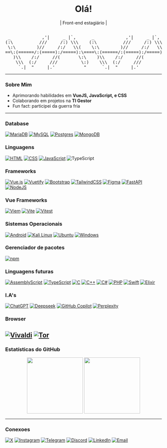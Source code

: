 <header>
<link rel="stylesheet" type='text/css' href="https://cdn.jsdelivr.net/gh/devicons/devicon@latest/devicon.min.css" />
</header>

<h1 align="center">Olá!</h1>

<p align="center">
  | Front-end estagiário | 
</p>
<pre align="center">                                  
 _            ,'|     _ |`,      _            ,'|     _ |`,      _      
(:\          ///     /:) \\\    (:\          ///     /:) \\\    (:\     
 \:\        )//     /:/   \\(    \:\        )//     /:/   \\(    \:\    
==\:(======/:(=====):/=====):\====\:(======/:(=====):/=====):\====\:(===
   )\\    /:/     //(       \:\    )\\    /:/     //(       \:\    )\\  
    \\\  (:/     ///         \:)    \\\  (:/     ///         \:)    \\\ 
     `.|  "     |.'           "      `.|  "     |.'           "      `.|
</pre>

---

### Sobre Mim
-  Aprimorando habilidades em **VueJS, JavaScript, e CSS**
-  Colaborando em projetos na **TI Gestor**
-  Fun fact: participei da guerra fria

---

### Database
[![MariaDB](https://img.shields.io/badge/MariaDB-003545?logo=mariadb&logoColor=white)](#)
[![MySQL](https://img.shields.io/badge/MySQL-4479A1?logo=mysql&logoColor=fff)](#)
[![Postgres](https://img.shields.io/badge/Postgres-%23316192.svg?logo=postgresql&logoColor=white)](#)
[![MongoDB](https://img.shields.io/badge/MongoDB-%234ea94b.svg?logo=mongodb&logoColor=white)](#)
### Linguagens
[![HTML](https://img.shields.io/badge/HTML-%23E34F26.svg?logo=html5&logoColor=white)](#)
[![CSS](https://img.shields.io/badge/CSS-1572B6?logo=css3&logoColor=fff)](#)
[![JavaScript](https://img.shields.io/badge/JavaScript-F7DF1E?logo=javascript&logoColor=000)](#)
![TypeScript](https://img.shields.io/badge/TypeScript-007ACC?style=flat&logo=typescript&logoColor=white)
### Frameworks
<i class="devicon-canva-original"></i>
[![Vue.js](https://img.shields.io/badge/Vue.js-4FC08D?logo=vuedotjs&logoColor=fff)](#)
[![Vuetify](https://img.shields.io/badge/Vuetify-1867C0?logo=vuetify&logoColor=fff)](#)
[![Bootstrap](https://img.shields.io/badge/Bootstrap-7952B3?logo=bootstrap&logoColor=fff)](#)
[![TailwindCSS](https://img.shields.io/badge/Tailwind%20CSS-%2338B2AC.svg?logo=tailwind-css&logoColor=white)](#)
[![Figma](https://img.shields.io/badge/Figma-F24E1E?logo=figma&logoColor=white)](#)
[![FastAPI](https://img.shields.io/badge/FastAPI-009485.svg?logo=fastapi&logoColor=white)](#)
[![NodeJS](https://img.shields.io/badge/Node.js-6DA55F?logo=node.js&logoColor=white)](#)
### Vue Frameworks
[![Viem](https://custom-icon-badges.demolab.com/badge/Viem-FFC517?logo=viem-dark)](#)
[![Vite](https://img.shields.io/badge/Vite-646CFF?logo=vite&logoColor=fff)](#)
[![Vitest](https://img.shields.io/badge/Vitest-6E9F18?logo=vitest&logoColor=fff)](#)
### Sistemas Operacionais
[![Android](https://img.shields.io/badge/Android-3DDC84?logo=android&logoColor=white)](#)
[![Kali Linux](https://img.shields.io/badge/Kali%20Linux-557C94?logo=kalilinux&logoColor=fff)](#)
[![Ubuntu](https://img.shields.io/badge/Ubuntu-E95420?logo=ubuntu&logoColor=white)](#)
[![Windows](https://custom-icon-badges.demolab.com/badge/Windows-0078D6?logo=windows11&logoColor=white)](#)
### Gerenciador de pacotes
[![npm](https://img.shields.io/badge/npm-CB3837?logo=npm&logoColor=fff)](#)
### Linguagens futuras
[![AssemblyScript](https://img.shields.io/badge/AssemblyScript-007AAC?logo=assemblyscript&logoColor=fff)](#)
[![TypeScript](https://img.shields.io/badge/TypeScript-3178C6?logo=typescript&logoColor=fff)](#)
[![C](https://img.shields.io/badge/C-00599C?logo=c&logoColor=white)](#)
[![C++](https://img.shields.io/badge/C++-%2300599C.svg?logo=c%2B%2B&logoColor=white)](#)
[![C#](https://custom-icon-badges.demolab.com/badge/C%23-%23239120.svg?logo=cshrp&logoColor=white)](#)
[![PHP](https://img.shields.io/badge/php-%23777BB4.svg?&logo=php&logoColor=white)](#)
[![Swift](https://img.shields.io/badge/Swift-F54A2A?logo=swift&logoColor=white)](#)
[![Elixir](https://img.shields.io/badge/Elixir-%234B275F.svg?&logo=elixir&logoColor=white)](#)
### I.A's
[![ChatGPT](https://img.shields.io/badge/ChatGPT-74aa9c?logo=openai&logoColor=white)](#)
[![Deepseek](https://custom-icon-badges.demolab.com/badge/Deepseek-4D6BFF?logo=deepseek&logoColor=fff)](#)
[![GitHub Copilot](https://img.shields.io/badge/GitHub%20Copilot-000?logo=githubcopilot&logoColor=fff)](#)
[![Perplexity](https://img.shields.io/badge/Perplexity-1FB8CD?logo=perplexity&logoColor=fff)](#)
### Browser
[![Vivaldi](https://img.shields.io/badge/Vivaldi-EF3939?logo=Vivaldi&logoColor=white)](#)
[![Tor](https://img.shields.io/badge/Tor-7D4698?logo=Tor-Browser&logoColor=white)](#)
---

### Estatísticas do GitHub
<div align="center">
  <img height="180em" src="https://github-readme-stats.vercel.app/api?username=keyb0tt&show_icons=true&theme=radical&count_private=true"/>
  <img height="180em" src="https://github-readme-stats.vercel.app/api/top-langs/?username=keyb0tt&layout=compact&theme=radical"/>
</div>

---

### Conexoes
[![X](https://img.shields.io/badge/X-%23000000.svg?logo=X&logoColor=white)](#)
[![Instagram](https://img.shields.io/badge/Instagram-%23E4405F.svg?logo=Instagram&logoColor=white)](#)
[![Telegram](https://img.shields.io/badge/Telegram-2CA5E0?logo=telegram&logoColor=white)](#)
[![Discord](https://img.shields.io/badge/Discord-%235865F2.svg?&logo=discord&logoColor=white)](#)
[![LinkedIn](https://img.shields.io/badge/LinkedIn-0077B5?style=flat&logo=linkedin&logoColor=white)](https://www.linkedin.com/in/kaique-bosco-30032a219)
[![Email](https://img.shields.io/badge/Email-D14836?style=flat&logo=gmail&logoColor=white)](mailto:kaiqueboscoprog@gmail.com)
